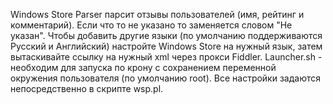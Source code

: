 ﻿Windows Store Parser парсит отзывы пользователей (имя, рейтинг и комментарий).
Если что то не указано то заменяется словом "Не указан".
Чтобы добавить другие языки (по умолчанию поддерживаются Русский и Английский) настройте Windows Store на нужный язык, затем вытаскивайте ссылку на нужный xml через прокси Fiddler.
Launcher.sh - необходим для запуска по крону с сохранением переменной окружения пользователя (по умолчанию root).
Все настройки задаются непосредственно в скрипте wsp.pl.
